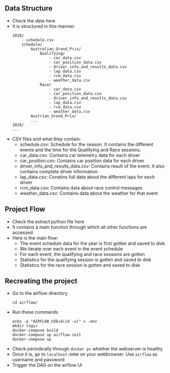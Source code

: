 ## Data Structure
- Check the data here
- It is structured in this manner:
    ```
    2018/
        - schedule.csv
        schedule/
            Australian_Grand_Prix/
                Qualifying/
                    - car_data.csv
                    - car_position_data.csv
                    - driver_info_and_results_data.csv
                    - lap_data.csv
                    - rcm_data.csv
                    - weather_data.csv
                Race/
                    - car_data.csv
                    - car_position_data.csv
                    - driver_info_and_results_data.csv
                    - lap_data.csv
                    - rcm_data.csv
                    - weather_data.csv
            Austrian_Grand_Prix/
            ...
    2019/
    ...
    ```
- CSV files and what they contain:
    - schedule.csv: Schedule for the season. It contains the different events and the time for the Qualifying and Race sessions.
    - car_data.csv: Contains car telemetry data for each driver
    - car_position.csv: Contains car position data for each driver
    - driver_info_and_results_data.csv: Contains result of the event. It also contains complete driver information
    - lap_data.csv: Conatins full data about the different laps for each driver
    - rcm_data.csv: Contains data about race control messages
    - weather_data.csv: Contains data about the weather for that event

## Project Flow
- Check the extract python file here
- It contains a main function through which all other functions are accessed
- Here is the main flow:
    - The event schedule data for the year is first gotten and saved to disk
    - We iterate over each event in the event schedule
    - For each event, the qualifying and race sessions are gotten
    - Statistics for the qualifying session is gotten and saved to disk
    - Statistics for the race session is gotten and saved to disk


## Recreating the project
- Go to the airflow directory
    ```
    cd airflow/
    ```
- Run these commands
    ```
    echo -e "AIRFLOW_UID=$(id -u)" > .env
    mkdir logs/
    docker-compose build
    docker-compose up airflow-init
    docker-compose up
    ```
- Check periodically through `docker ps` whether the webserver is healthy
- Once it is, go to `localhost:8080` on your webbrowser. Use `airflow` as username and password
- Trigger the DAG on the airflow UI